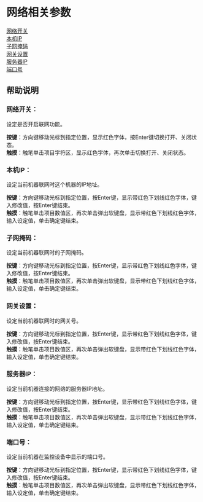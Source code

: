 # 网络相关参数

[网络开关](wang-luo-xiang-guan-can-shu.md#wang-luo-kai-guan)   
[本机IP](wang-luo-xiang-guan-can-shu.md#ben-ji-ip)   
[子网掩码](wang-luo-xiang-guan-can-shu.md#zi-wang-yan-ma)   
[网关设置](wang-luo-xiang-guan-can-shu.md#wang-guan-she-zhi)   
[服务器IP](wang-luo-xiang-guan-can-shu.md#fu-wu-qi-ip)   
[端口号](wang-luo-xiang-guan-can-shu.md#duan-kou-hao)

## 帮助说明

### **网络开关：**

设定是否开启联网功能。

**按键**：方向键移动光标到指定位置，显示红色字体，按Enter键切换打开、关闭状态。  
**触摸**：触笔单击项目字符区，显示红色字体，再次单击切换打开、关闭状态。

### **本机IP：**

设定当前机器联网时这个机器的IP地址。

**按键**：方向键移动光标到指定位置，按Enter键，显示带红色下划线红色字体，键入修改值，按Enter键结束。  
**触摸**：触笔单击项目数值区，再次单击弹出软键盘，显示带红色下划线红色字体，输入设定值，单击确定键结束。

### **子网掩码：**

设定当前机器联网时的子网掩码。

**按键**：方向键移动光标到指定位置，按Enter键，显示带红色下划线红色字体，键入修改值，按Enter键结束。  
**触摸**：触笔单击项目数值区，再次单击弹出软键盘，显示带红色下划线红色字体，输入设定值，单击确定键结束。

### **网关设置：**

设定当前机器联网时的网关号。

**按键**：方向键移动光标到指定位置，按Enter键，显示带红色下划线红色字体，键入修改值，按Enter键结束。  
**触摸**：触笔单击项目数值区，再次单击弹出软键盘，显示带红色下划线红色字体，输入设定值，单击确定键结束。

### **服务器IP：**

设定当前机器连接的网络的服务器IP地址。

**按键**：方向键移动光标到指定位置，按Enter键，显示带红色下划线红色字体，键入修改值，按Enter键结束。  
**触摸**：触笔单击项目数值区，再次单击弹出软键盘，显示带红色下划线红色字体，输入设定值，单击确定键结束。

### **端口号：**

设定当前机器在监控设备中显示的端口号。

**按键**：方向键移动光标到指定位置，按Enter键，显示带红色下划线红色字体，键入修改值，按Enter键结束。  
**触摸**：触笔单击项目数值区，再次单击弹出软键盘，显示带红色下划线红色字体，输入设定值，单击确定键结束。

